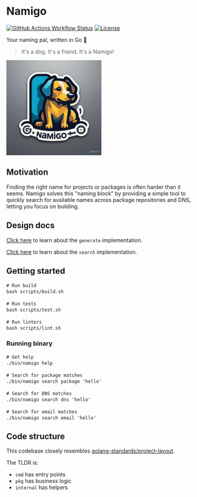 # Namigo

[![GitHub Actions Workflow Status](https://img.shields.io/github/actions/workflow/status/huangsam/namigo/ci.yml)](https://github.com/huangsam/namigo/actions)
[![License](https://img.shields.io/github/license/huangsam/namigo)](https://github.com/huangsam/namigo/blob/main/LICENSE)

Your naming pal, written in Go 🐶

> It's a dog. It's a friend. It's a Namigo!

<img src="./images/namigo.jpeg" alt="Namigo" width="250px" />

## Motivation

Finding the right name for projects or packages is often harder than it seems.
Namigo solves this "naming block" by providing a simple tool to quickly search
for available names across package repositories and DNS, letting you focus
on building.

## Design docs

[Click here](docs/generate_approach.md) to learn about the `generate` implementation.

[Click here](docs/search_approach.md) to learn about the `search` implementation.

## Getting started

```shell
# Run build
bash scripts/build.sh

# Run tests
bash scripts/test.sh

# Run linters
bash scripts/lint.sh
```

### Running binary

```shell
# Get help
./bin/namigo help

# Search for package matches
./bin/namigo search package 'hello'

# Search for DNS matches
./bin/namigo search dns 'hello'

# Search for email matches
./bin/namigo search email 'hello'
```

## Code structure

This codebase closely resembles [golang-standards/project-layout].

The TLDR is:

- `cmd` has entry points
- `pkg` has business logic
- `internal` has helpers

[golang-standards/project-layout]: https://github.com/golang-standards/project-layout
